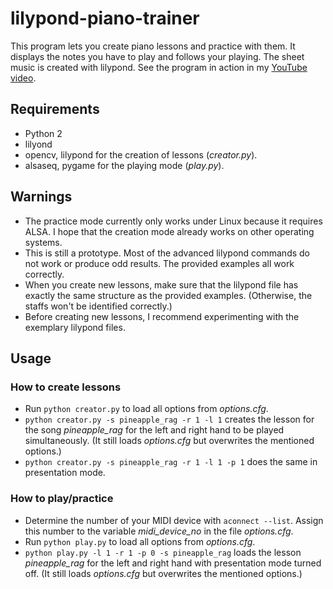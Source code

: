 # lilypond-piano-trainer
This program lets you create piano lessons and practice with them. It displays the notes you have to play and follows your playing. The sheet music is created with lilypond.
See the program in action in my [YouTube video]().


## Requirements
* Python 2
* lilyond
* opencv, lilypond for the creation of lessons (*creator.py*).
* alsaseq, pygame for the playing mode (*play.py*).

## Warnings
* The practice mode currently only works under Linux because it requires ALSA. I hope that the creation mode already works on other operating systems.
* This is still a prototype. Most of the advanced lilypond commands do not work or produce odd results. The provided examples all work correctly.
* When you create new lessons, make sure that the lilypond file has exactly the same structure as the provided examples. (Otherwise, the staffs won't be identified correctly.)
* Before creating new lessons, I recommend experimenting with the exemplary lilypond files.  

## Usage
### How to create lessons
* Run `python creator.py` to load all options from *options.cfg*.
* `python creator.py -s pineapple_rag -r 1 -l 1` creates the lesson for the song *pineapple_rag* for the left and right hand to be played simultaneously. (It still loads *options.cfg* but overwrites the mentioned options.)
* `python creator.py -s pineapple_rag -r 1 -l 1 -p 1` does the same in presentation mode.

### How to play/practice
* Determine the number of your MIDI device with `aconnect --list`. Assign this number to the variable *midi_device_no* in the file *options.cfg*.
* Run `python play.py` to load all options from *options.cfg*.
* `python play.py -l 1 -r 1 -p 0 -s pineapple_rag` loads the lesson *pineapple_rag* for the left and right hand with presentation mode turned off. (It still loads *options.cfg* but overwrites the mentioned options.)
